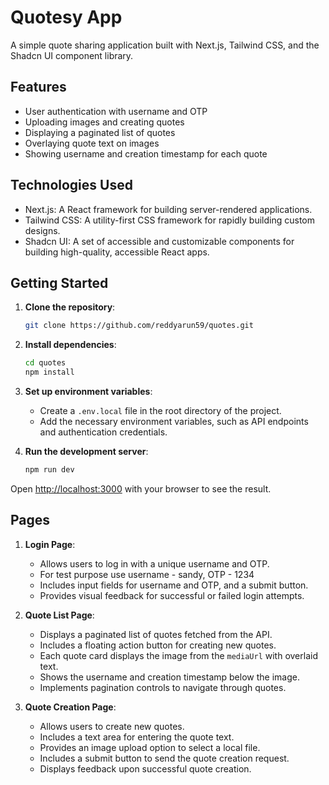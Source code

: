 # Quotesy App

A simple quote sharing application built with Next.js, Tailwind CSS, and the Shadcn UI component library.

## Features

- User authentication with username and OTP
- Uploading images and creating quotes
- Displaying a paginated list of quotes
- Overlaying quote text on images
- Showing username and creation timestamp for each quote

## Technologies Used

- Next.js: A React framework for building server-rendered applications.
- Tailwind CSS: A utility-first CSS framework for rapidly building custom designs.
- Shadcn UI: A set of accessible and customizable components for building high-quality, accessible React apps.

## Getting Started

1. **Clone the repository**:

   ```bash
   git clone https://github.com/reddyarun59/quotes.git
   ```

2. **Install dependencies**:

   ```bash
   cd quotes
   npm install
   ```

3. **Set up environment variables**:

   - Create a `.env.local` file in the root directory of the project.
   - Add the necessary environment variables, such as API endpoints and authentication credentials.

4. **Run the development server**:

   ```bash
   npm run dev
   ```

Open [http://localhost:3000](http://localhost:3000) with your browser to see the result.

## Pages

1. **Login Page**:

   - Allows users to log in with a unique username and OTP.
   - For test purpose use username - sandy, OTP - 1234
   - Includes input fields for username and OTP, and a submit button.
   - Provides visual feedback for successful or failed login attempts.

2. **Quote List Page**:

   - Displays a paginated list of quotes fetched from the API.
   - Includes a floating action button for creating new quotes.
   - Each quote card displays the image from the `mediaUrl` with overlaid text.
   - Shows the username and creation timestamp below the image.
   - Implements pagination controls to navigate through quotes.

3. **Quote Creation Page**:
   - Allows users to create new quotes.
   - Includes a text area for entering the quote text.
   - Provides an image upload option to select a local file.
   - Includes a submit button to send the quote creation request.
   - Displays feedback upon successful quote creation.

